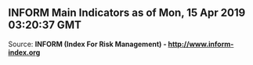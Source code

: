 ## INFORM Main Indicators as of Mon, 15 Apr 2019 03:20:37 GMT

Source: **INFORM (Index For Risk Management) - http://www.inform-index.org**